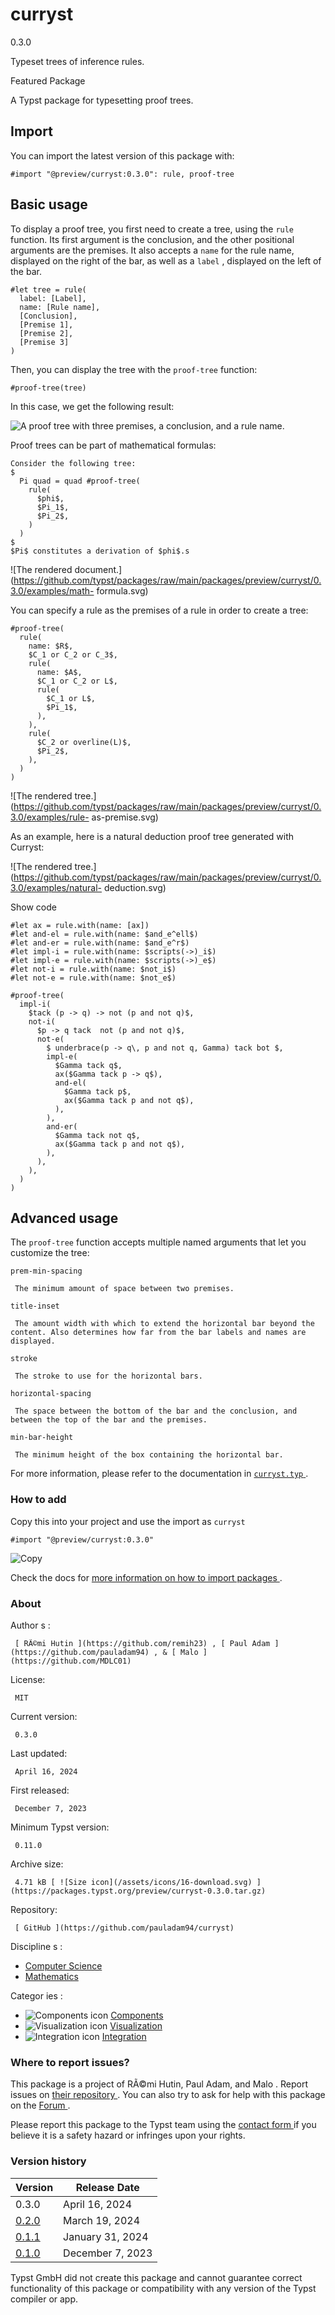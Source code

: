 #  curryst

0.3.0

Typeset trees of inference rules.

Featured  Package

A Typst package for typesetting proof trees.

##  Import

You can import the latest version of this package with:

    
    
    #import "@preview/curryst:0.3.0": rule, proof-tree
    

##  Basic usage

To display a proof tree, you first need to create a tree, using the ` rule `
function. Its first argument is the conclusion, and the other positional
arguments are the premises. It also accepts a ` name ` for the rule name,
displayed on the right of the bar, as well as a ` label ` , displayed on the
left of the bar.

    
    
    #let tree = rule(
      label: [Label],
      name: [Rule name],
      [Conclusion],
      [Premise 1],
      [Premise 2],
      [Premise 3]
    )
    

Then, you can display the tree with the ` proof-tree ` function:

    
    
    #proof-tree(tree)
    

In this case, we get the following result:

![A proof tree with three premises, a conclusion, and a rule
name.](https://github.com/typst/packages/raw/main/packages/preview/curryst/0.3.0/examples/usage.svg)

Proof trees can be part of mathematical formulas:

    
    
    Consider the following tree:
    $
      Pi quad = quad #proof-tree(
        rule(
          $phi$,
          $Pi_1$,
          $Pi_2$,
        )
      )
    $
    $Pi$ constitutes a derivation of $phi$.s
    

![The rendered
document.](https://github.com/typst/packages/raw/main/packages/preview/curryst/0.3.0/examples/math-
formula.svg)

You can specify a rule as the premises of a rule in order to create a tree:

    
    
    #proof-tree(
      rule(
        name: $R$,
        $C_1 or C_2 or C_3$,
        rule(
          name: $A$,
          $C_1 or C_2 or L$,
          rule(
            $C_1 or L$,
            $Pi_1$,
          ),
        ),
        rule(
          $C_2 or overline(L)$,
          $Pi_2$,
        ),
      )
    )
    

![The rendered
tree.](https://github.com/typst/packages/raw/main/packages/preview/curryst/0.3.0/examples/rule-
as-premise.svg)

As an example, here is a natural deduction proof tree generated with Curryst:

![The rendered
tree.](https://github.com/typst/packages/raw/main/packages/preview/curryst/0.3.0/examples/natural-
deduction.svg)

Show code

    
    
    #let ax = rule.with(name: [ax])
    #let and-el = rule.with(name: $and_e^ell$)
    #let and-er = rule.with(name: $and_e^r$)
    #let impl-i = rule.with(name: $scripts(->)_i$)
    #let impl-e = rule.with(name: $scripts(->)_e$)
    #let not-i = rule.with(name: $not_i$)
    #let not-e = rule.with(name: $not_e$)
    
    #proof-tree(
      impl-i(
        $tack (p -> q) -> not (p and not q)$,
        not-i(
          $p -> q tack  not (p and not q)$,
          not-e(
            $ underbrace(p -> q\, p and not q, Gamma) tack bot $,
            impl-e(
              $Gamma tack q$,
              ax($Gamma tack p -> q$),
              and-el(
                $Gamma tack p$,
                ax($Gamma tack p and not q$),
              ),
            ),
            and-er(
              $Gamma tack not q$,
              ax($Gamma tack p and not q$),
            ),
          ),
        ),
      )
    )
    

##  Advanced usage

The ` proof-tree ` function accepts multiple named arguments that let you
customize the tree:

` prem-min-spacing `

     The minimum amount of space between two premises. 
` title-inset `

     The amount width with which to extend the horizontal bar beyond the content. Also determines how far from the bar labels and names are displayed. 
` stroke `

     The stroke to use for the horizontal bars. 
` horizontal-spacing `

     The space between the bottom of the bar and the conclusion, and between the top of the bar and the premises. 
` min-bar-height `

     The minimum height of the box containing the horizontal bar. 

For more information, please refer to the documentation in [ ` curryst.typ `
](https://github.com/typst/packages/raw/main/packages/preview/curryst/0.3.0/curryst.typ)
.

###  How to add

Copy this into your project and use the import as  ` curryst `

    
    
    #import "@preview/curryst:0.3.0"

![Copy](/assets/icons/16-copy.svg)

Check the docs for  [ more information on how to import packages
](https://typst.app/docs/reference/scripting/#packages) .

###  About

Author  s  :

     [ RÃ©mi Hutin ](https://github.com/remih23) , [ Paul Adam ](https://github.com/pauladam94) , & [ Malo ](https://github.com/MDLC01)
License:

     MIT 
Current version:

     0.3.0 
Last updated:

     April 16, 2024 
First released:

     December 7, 2023 
Minimum Typst version:

     0.11.0 
Archive size:

     4.71 kB [ ![Size icon](/assets/icons/16-download.svg) ](https://packages.typst.org/preview/curryst-0.3.0.tar.gz)
Repository:

     [ GitHub ](https://github.com/pauladam94/curryst)
Discipline  s  :

    

  * [ Computer Science ](https://typst.app/universe/search/?discipline=computer-science)
  * [ Mathematics ](https://typst.app/universe/search/?discipline=mathematics)

Categor  ies  :

    

  * ![Components icon](/assets/icons/16-package.svg) [ Components ](https://typst.app/universe/search/?category=components)
  * ![Visualization icon](/assets/icons/16-chart.svg) [ Visualization ](https://typst.app/universe/search/?category=visualization)
  * ![Integration icon](/assets/icons/16-integration.svg) [ Integration ](https://typst.app/universe/search/?category=integration)

###  Where to report issues?

This  package  is a project of  RÃ©mi Hutin, Paul Adam, and Malo  .  Report
issues on  [ their repository ](https://github.com/pauladam94/curryst) .  You
can also try to ask for help with this  package  on the  [ Forum
](https://forum.typst.app) .

Please report this  package  to the Typst team using the  [ contact form
](https://typst.app/contact) if you believe it is a safety hazard or infringes
upon your rights.

###  Version history

Version  |  Release Date   
---|---  
0.3.0  |  April 16, 2024   
[ 0.2.0 ](https://typst.app/universe/package/curryst/0.2.0/) |  March 19, 2024   
[ 0.1.1 ](https://typst.app/universe/package/curryst/0.1.1/) |  January 31, 2024   
[ 0.1.0 ](https://typst.app/universe/package/curryst/0.1.0/) |  December 7, 2023   
  
Typst GmbH did not create this  package  and cannot guarantee correct
functionality of this  package  or compatibility with any version of the Typst
compiler or app.

